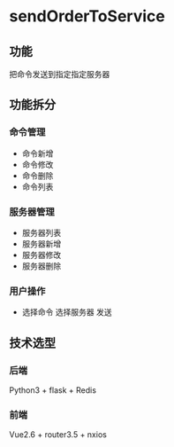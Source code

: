 # sendOrderToService

## 功能

把命令发送到指定指定服务器



## 功能拆分



### 命令管理

* 命令新增
* 命令修改
* 命令删除
* 命令列表



### 服务器管理

* 服务器列表
* 服务器新增
* 服务器修改
* 服务器删除





### 用户操作

* 选择命令 选择服务器 发送



## 技术选型



### 后端

Python3 + flask + Redis



### 前端

Vue2.6 + router3.5 + nxios